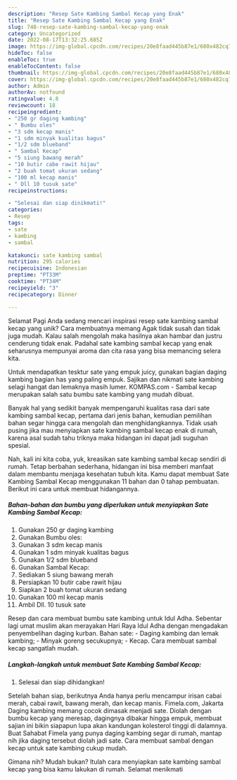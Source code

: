 ```yaml
---
description: "Resep Sate Kambing Sambal Kecap yang Enak"
title: "Resep Sate Kambing Sambal Kecap yang Enak"
slug: 748-resep-sate-kambing-sambal-kecap-yang-enak
category: Uncategorized
date: 2022-08-17T13:32:25.685Z
image: https://img-global.cpcdn.com/recipes/20e8faad445b87e1/680x482cq70/sate-kambing-sambal-kecap-foto-resep-utama.jpg
hideToc: false
enableToc: true
enableTocContent: false
thumbnail: https://img-global.cpcdn.com/recipes/20e8faad445b87e1/680x482cq70/sate-kambing-sambal-kecap-foto-resep-utama.jpg
cover: https://img-global.cpcdn.com/recipes/20e8faad445b87e1/680x482cq70/sate-kambing-sambal-kecap-foto-resep-utama.jpg
author: Admin
authorAv: notfound
ratingvalue: 4.8
reviewcount: 18
recipeingredient:
- "250 gr daging kambing"
- " Bumbu oles"
- "3 sdm kecap manis"
- "1 sdm minyak kualitas bagus"
- "1/2 sdm blueband"
- " Sambal Kecap"
- "5 siung bawang merah"
- "10 butir cabe rawit hijau"
- "2 buah tomat ukuran sedang"
- "100 ml kecap manis"
- " Dll 10 tusuk sate"
recipeinstructions:

- "Selesai dan siap dinikmati!"
categories:
- Resep
tags:
- sate
- kambing
- sambal

katakunci: sate kambing sambal 
nutrition: 295 calories
recipecuisine: Indonesian
preptime: "PT33M"
cooktime: "PT34M"
recipeyield: "3"
recipecategory: Dinner

---
```



Selamat Pagi Anda sedang mencari inspirasi resep sate kambing sambal kecap yang unik? Cara membuatnya memang Agak tidak susah dan tidak juga mudah. Kalau salah mengolah maka hasilnya akan hambar dan justru cenderung tidak enak. Padahal sate kambing sambal kecap yang enak seharusnya mempunyai aroma dan cita rasa yang bisa memancing selera kita.


Untuk mendapatkan tesktur sate yang empuk juicy, gunakan bagian daging kambing bagian has yang paling empuk. Sajikan dan nikmati sate kambing selagi hangat dan lemaknya masih lumer. KOMPAS.com - Sambal kecap merupakan salah satu bumbu sate kambing yang mudah dibuat.

Banyak hal yang sedikit banyak mempengaruhi kualitas rasa dari sate kambing sambal kecap, pertama dari jenis bahan, kemudian pemilihan bahan segar hingga cara mengolah dan menghidangkannya. Tidak usah pusing jika mau menyiapkan sate kambing sambal kecap enak di rumah, karena asal sudah tahu triknya maka hidangan ini dapat jadi suguhan spesial.


Nah, kali ini kita coba, yuk, kreasikan sate kambing sambal kecap sendiri di rumah. Tetap berbahan sederhana, hidangan ini bisa memberi manfaat dalam membantu menjaga kesehatan tubuh kita. Kamu dapat membuat Sate Kambing Sambal Kecap menggunakan 11 bahan dan 0 tahap pembuatan. Berikut ini cara untuk membuat hidangannya.

<!--inarticleads1-->

##### Bahan-bahan dan bumbu yang diperlukan untuk menyiapkan Sate Kambing Sambal Kecap:

1. Gunakan 250 gr daging kambing
1. Gunakan  Bumbu oles:
1. Gunakan 3 sdm kecap manis
1. Gunakan 1 sdm minyak kualitas bagus
1. Gunakan 1/2 sdm blueband
1. Gunakan  Sambal Kecap:
1. Sediakan 5 siung bawang merah
1. Persiapkan 10 butir cabe rawit hijau
1. Siapkan 2 buah tomat ukuran sedang
1. Gunakan 100 ml kecap manis
1. Ambil  Dll. 10 tusuk sate


Resep dan cara membuat bumbu sate kambing untuk Idul Adha. Sebentar lagi umat muslim akan merayakan Hari Raya Idul Adha dengan mengadakan penyembelihan daging kurban. Bahan sate: - Daging kambing dan lemak kambing; - Minyak goreng secukupnya; - Kecap. Cara membuat sambal kecap sangatlah mudah. 

<!--inarticleads2-->

##### Langkah-langkah untuk membuat Sate Kambing Sambal Kecap:


1. Selesai dan siap dihidangkan!

Setelah bahan siap, berikutnya Anda hanya perlu mencampur irisan cabai merah, cabai rawit, bawang merah, dan kecap manis. Fimela.com, Jakarta Daging kambing memang cocok dimasak menjadi sate. Diolah dengan bumbu kecap yang meresap, dagingnya dibakar hingga empuk, membuat sajian ini bikin siapapun lupa akan kandungan kolesterol tinggi di dalamnya. Buat Sahabat Fimela yang punya daging kambing segar di rumah, mantap nih jika daging tersebut diolah jadi sate. Cara membuat sambal dengan kecap untuk sate kambing cukup mudah. 

Gimana nih? Mudah bukan? Itulah cara menyiapkan sate kambing sambal kecap yang bisa kamu lakukan di rumah. Selamat menikmati
